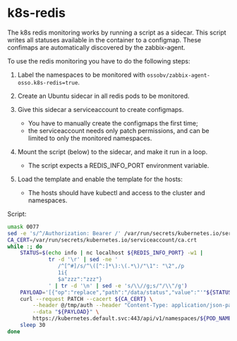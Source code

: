 <!-- [This file is part of the zabbix-agent-osso package] -->

# k8s-redis

The k8s redis monitoring works by running a script as a sidecar.
This script writes all statuses available in the container to a configmap.
These confimaps are automatically discovered by the zabbix-agent.

To use the redis monitoring you have to do the following steps:

1. Label the namespaces to be monitored with
   `ossobv/zabbix-agent-osso.k8s-redis=true`.

2. Create an Ubuntu sidecar in all redis pods to be monitored.

3. Give this sidecar a serviceaccount to create configmaps.

    - You have to manually create the configmaps the first time;
    - the serviceaccount needs only patch permissions, and can be limited
      to only the monitored namespaces.

4. Mount the script (below) to the sidecar, and make it run in a loop.

    - The script expects a REDIS_INFO_PORT environment variable.

5. Load the template and enable the template for the hosts:

    - The hosts should have kubectl and access to the cluster and namespaces.

Script:

```sh
umask 0077
sed -e 's/^/Authorization: Bearer /' /var/run/secrets/kubernetes.io/serviceaccount/token >/tmp/auth
CA_CERT=/var/run/secrets/kubernetes.io/serviceaccount/ca.crt
while :; do
    STATUS=$(echo info | nc localhost ${REDIS_INFO_PORT} -w1 |
             tr -d '\r' | sed -ne '
                /^[^#]/s/^\([^:]*\):\(.*\)/"\1": "\2",/p
                1i{
                $a"zzz":"zzz"}
             ' | tr -d '\n' | sed -e 's/\\//g;s/"/\\"/g')
    PAYLOAD='[{"op":"replace","path":"/data/status","value":"'"${STATUS}"'"}]'
    curl --request PATCH --cacert ${CA_CERT} \
        --header @/tmp/auth --header "Content-Type: application/json-patch+json" \
        --data "${PAYLOAD}" \
        https://kubernetes.default.svc:443/api/v1/namespaces/${POD_NAMESPACE}/configmaps/status-${POD_NAME}
    sleep 30
done
```
